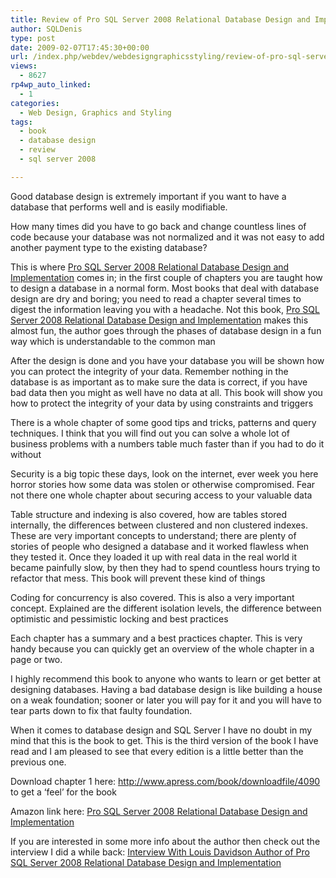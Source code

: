 ```yaml
---
title: Review of Pro SQL Server 2008 Relational Database Design and Implementation
author: SQLDenis
type: post
date: 2009-02-07T17:45:30+00:00
url: /index.php/webdev/webdesigngraphicsstyling/review-of-pro-sql-server-2008-relational/
views:
  - 8627
rp4wp_auto_linked:
  - 1
categories:
  - Web Design, Graphics and Styling
tags:
  - book
  - database design
  - review
  - sql server 2008

---
```

Good database design is extremely important if you want to have a database that performs well and is easily modifiable.
  
How many times did you have to go back and change countless lines of code because your database was not normalized and it was not easy to add another payment type to the existing database?

This is where [Pro SQL Server 2008 Relational Database Design and Implementation][1] comes in; in the first couple of chapters you are taught how to design a database in a normal form. Most books that deal with database design are dry and boring; you need to read a chapter several times to digest the information leaving you with a headache. Not this book, [Pro SQL Server 2008 Relational Database Design and Implementation][1] makes this almost fun, the author goes through the phases of database design in a fun way which is understandable to the common man

After the design is done and you have your database you will be shown how you can protect the integrity of your data. Remember nothing in the database is as important as to make sure the data is correct, if you have bad data then you might as well have no data at all. This book will show you how to protect the integrity of your data by using constraints and triggers

There is a whole chapter of some good tips and tricks, patterns and query techniques. I think that you will find out you can solve a whole lot of business problems with a numbers table much faster than if you had to do it without

Security is a big topic these days, look on the internet, ever week you here horror stories how some data was stolen or otherwise compromised. Fear not there one whole chapter about securing access to your valuable data

Table structure and indexing is also covered, how are tables stored internally, the differences between clustered and non clustered indexes. These are very important concepts to understand; there are plenty of stories of people who designed a database and it worked flawless when they tested it. Once they loaded it up with real data in the real world it became painfully slow, by then they had to spend countless hours trying to refactor that mess. This book will prevent these kind of things

Coding for concurrency is also covered. This is also a very important concept. Explained are the different isolation levels, the difference between optimistic and pessimistic locking and best practices

Each chapter has a summary and a best practices chapter. This is very handy because you can quickly get an overview of the whole chapter in a page or two.

I highly recommend this book to anyone who wants to learn or get better at designing databases. Having a bad database design is like building a house on a weak foundation; sooner or later you will pay for it and you will have to tear parts down to fix that faulty foundation.

When it comes to database design and SQL Server I have no doubt in my mind that this is the book to get. This is the third version of the book I have read and I am pleased to see that every edition is a little better than the previous one.

Download chapter 1 here: http://www.apress.com/book/downloadfile/4090 to get a &#8216;feel&#8217; for the book

Amazon link here: [Pro SQL Server 2008 Relational Database Design and Implementation][1]

If you are interested in some more info about the author then check out the interview I did a while back: [Interview With Louis Davidson Author of Pro SQL Server 2008 Relational Database Design and Implementation][2]

 [1]: http://www.amazon.com/gp/product/143020866X/002-3562882-4309664?ie=UTF8&tag=sql08-20&linkCode=xm2&camp=1789&creativeASIN=143020866X
 [2]: /index.php/DataMgmt/DataDesign/interview-with-louis-davidson-author-of-